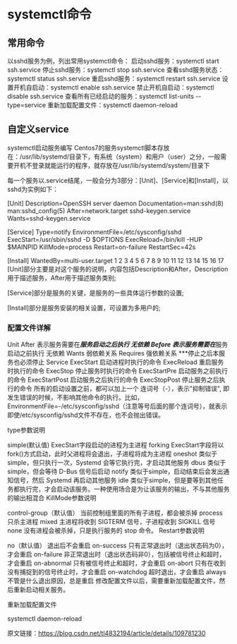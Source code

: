 # systemctl命令

## 常用命令
以sshd服务为例，列出常用systemctl命令：
启动sshd服务：systemctl start ssh.service
停止sshd服务：systemctl stop ssh.service
查看sshd服务状态：systemctl status ssh.service
重启sshd服务：systemctl restart ssh.service
设置开机自启动：systemctl enable ssh.service
禁止开机自启动：systemctl disable ssh.service
查看所有已经启动的服务：systemctl list-units --type=service
重新加载配置文件：systemctl daemon-reload

## 自定义service
systemctl启动服务编写
Centos7的服务systemctl脚本存放在：/usr/lib/systemd/目录下，有系统（system）和用户（user）之分，一般需要开机不登录就能运行的程序，就存放在/usr/lib/systemd/system/目录下

每一个服务以.service结尾，一般会分为3部分：[Unit]、[Service]和[Install]，以sshd为实例如下：

[Unit]
Description=OpenSSH server daemon
Documentation=man:sshd(8) man:sshd_config(5)
After=network.target sshd-keygen.service
Wants=sshd-keygen.service

[Service]
Type=notify
EnvironmentFile=/etc/sysconfig/sshd
ExecStart=/usr/sbin/sshd -D $OPTIONS
ExecReload=/bin/kill -HUP $MAINPID
KillMode=process
Restart=on-failure
RestartSec=42s

[Install]
WantedBy=multi-user.target
1
2
3
4
5
6
7
8
9
10
11
12
13
14
15
16
17
[Unit]部分主要是对这个服务的说明，内容包括Description和After，Description 用于描述服务，After用于描述服务类别;

[Service]部分是服务的关键，是服务的一些具体运行参数的设置;

[Install]部分是服务安装的相关设置，可设置为多用户的;

### 配置文件详解
Unit
After 表示服务需要在***服务启动之后执行 无依赖
Before 表示服务需要在***服务启动之前执行 无依赖
Wants 弱依赖关系
Requires 强依赖关系 ***停止之后本服务也必须停止
Service
ExecStart 启动进程时执行的命令
ExecReload 重启服务时执行的命令
ExecStop 停止服务时执行的命令
ExecStartPre 启动服务之前执行的命令
ExecStartPost 启动服务之后执行的命令
ExecStopPost 停止服务之后执行的命令
所有的启动设置之前，都可以加上一个 连词号（-），表示"抑制错误", 即发生错误的时候，不影响其他命令的执行。比如，EnvironmentFile=-/etc/sysconfig/sshd（注意等号后面的那个连词号），就表示即使/etc/sysconfig/sshd文件不存在，也不会抛出错误。

type参数说明

simple(默认值) ExecStart字段启动的进程为主进程
forking ExecStart字段将以fork()方式启动，此时父进程将会退出，子进程将成为主进程
oneshot 类似于simple，但只执行一次，Systemd 会等它执行完，才启动其他服务
dbus 类似于simple，但会等待 D-Bus 信号后启动
notify 类似于simple，启动结束后会发出通知信号，然后 Systemd 再启动其他服务
idle 类似于simple，但是要等到其他任务都执行完，才会启动该服务。一种使用场合是为让该服务的输出，不与其他服务的输出相混合
KillMode参数说明

control-group（默认值） 当前控制组里面的所有子进程，都会被杀掉
process 只杀主进程
mixed 主进程将收到 SIGTERM 信号，子进程收到 SIGKILL 信号
none 没有进程会被杀掉，只是执行服务的 stop 命令。
Restart参数说明

no（默认值） 退出后不会重启
on-success 只有正常退出时（退出状态码为0），才会重启
on-failure 非正常退出时（退出状态码非0），包括被信号终止和超时，才会重启
on-abnormal 只有被信号终止和超时，才会重启
on-abort 只有在收到没有捕捉到的信号终止时，才会重启
on-watchdog 超时退出，才会重启
always 不管是什么退出原因，总是重启
修改配置文件以后，需要重新加载配置文件，然后重新启动相关服务。

重新加载配置文件

systemctl daemon-reload

原文链接：https://blog.csdn.net/tl4832194/article/details/109781230